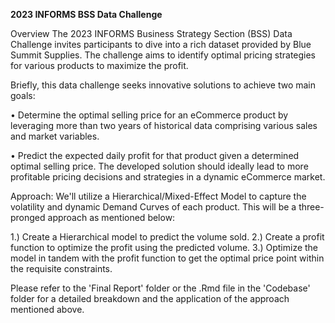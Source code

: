 **2023 INFORMS BSS Data Challenge**

Overview
The 2023 INFORMS Business Strategy Section (BSS) Data Challenge invites participants to dive into a rich dataset provided by Blue Summit Supplies. The challenge aims to identify optimal pricing strategies for various products to maximize the profit.

Briefly, this data challenge seeks innovative solutions to achieve two main goals:

• Determine the optimal selling price for an eCommerce product by leveraging more than two years of
historical data comprising various sales and market variables.

• Predict the expected daily profit for that product given a determined optimal selling price.
The developed solution should ideally lead to more profitable pricing decisions and strategies in a dynamic
eCommerce market.

Approach: We'll utilize a Hierarchical/Mixed-Effect Model to capture the volatility and dynamic Demand Curves of each product. This will be a three-pronged approach as mentioned below:

1.) Create a Hierarchical model to predict the volume sold.
2.) Create a profit function to optimize the profit using the predicted volume.
3.) Optimize the model in tandem with the profit function to get the optimal price point within the requisite constraints.

Please refer to the 'Final Report' folder or the .Rmd file in the 'Codebase' folder for a detailed breakdown and the application of the approach mentioned above.
